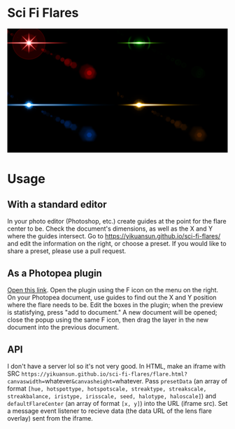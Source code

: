 # Sci Fi Flares
<img src="demoflare.png" />

# Usage
## With a standard editor
In your photo editor (Photoshop, etc.) create guides at the point for the flare center to be. Check the document's dimensions, as well as the X and Y where the guides intersect. Go to <a href="https://yikuansun.github.io/sci-fi-flares/">https://yikuansun.github.io/sci-fi-flares/</a> and edit the information on the right, or choose a preset. If you would like to share a preset, please use a pull request.
## As a Photopea plugin
<a href="https://www.photopea.com#%7B%22environment%22:%7B%22plugins%22:%5B%7B%22name%22:%22Sci-Fi%20Flares%20By%20Yikuan%20Sun%22,%22url%22:%22https://yikuansun.github.io/sci-fi-flares/%22,%22width%22:750,%22height%22:400,%22icon%22:%22https://yikuansun.github.io/sci-fi-flares/icon.png%22%7D%5D%7D%7D">Open this link</a>. Open the plugin using the F icon on the menu on the right. On your Photopea document, use guides to find out the X and Y position where the flare needs to be. Edit the boxes in the plugin; when the preview is statisfying, press "add to document." A new document will be opened; close the popup using the same F icon, then drag the layer in the new document into the previous document.
## API
I don't have a server lol so it's not very good. In HTML, make an iframe with SRC `https://yikuansun.github.io/sci-fi-flares/flare.html?canvaswidth=`whatever`&canvasheight=`whatever. Pass `presetData` (an array of format `[hue, hotspottype, hotspotscale, streaktype, streakscale, streakbalance, iristype, irisscale, seed, halotype, haloscale]`) and `defaultFlareCenter` (an array of format `[x, y]`) into the URL (iframe src). Set a message event listener to recieve data (the data URL of the lens flare overlay) sent from the iframe.